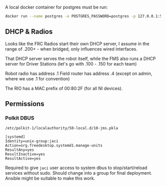 A local docker container for postgres must be run: 
```bash
docker run --name postgres -e POSTGRES_PASSWORD=postgres -p 127.0.0.1:5432:5432 -d postgres
```

## DHCP & Radios
Looks like the FRC Radios start their own DHCP server, I assume in the range of .200+ - when bridged, only influences wired interfaces.

That DHCP server serves the robot itself, while the FMS also runs a DHCP server for Driver Stations (let's go with .100 - .150 for each team)

Robot radio has address .1
Field router has address .4 (except on admin, where we use .1 for convention)

The RIO has a MAC prefix of 00:80:2F (for all NI devices).

## Permissions
### Polkit DBUS
`/etc/polkit-1/localauthority/50-local.d/10-jms.pkla`
```
[systemd]
Identity=unix-group:jaci
Action=org.freedesktop.systemd1.manage-units
ResultAny=yes
ResultInactive=yes
ResultActive=yes
```

Required to give `jaci` user access to system dbus to stop/start/reload services without sudo. Should change into a group for final deployment. Ansible might be suitable to make this work.